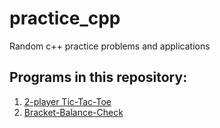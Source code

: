 # practice_cpp
Random c++ practice problems and applications

## Programs in this repository:
1. [2-player Tic-Tac-Toe](https://github.com/shorane/practice_cpp/tree/master/2_player_tictactoe)
2. [Bracket-Balance-Check](https://github.com/shorane/practice_cpp/tree/master/paranthesis_balance)
